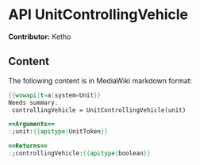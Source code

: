 # API UnitControllingVehicle

**Contributor:** Ketho

## Content

The following content is in MediaWiki markdown format:

```mediawiki
{{wowapi|t=a|system=Unit}}
Needs summary.
 controllingVehicle = UnitControllingVehicle(unit)

==Arguments==
:;unit:{{apitype|UnitToken}}

==Returns==
:;controllingVehicle:{{apitype|boolean}}
```
